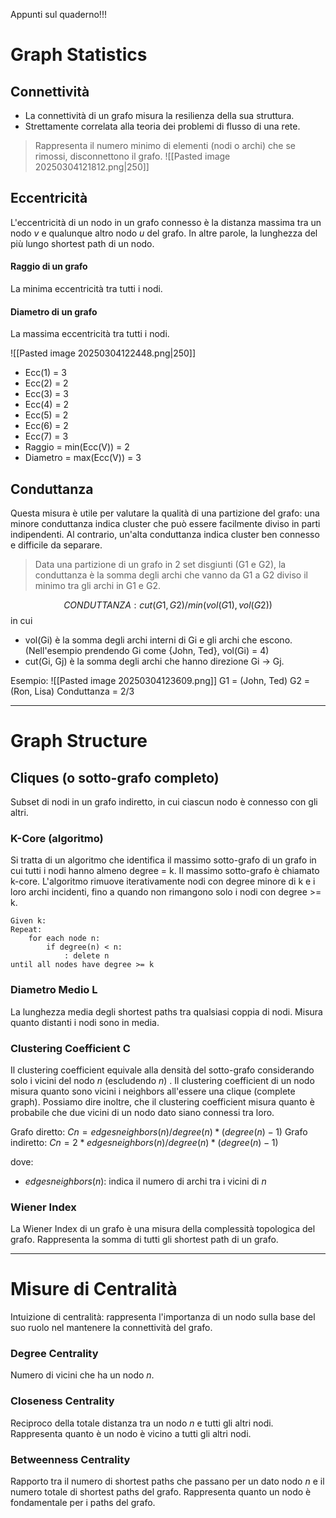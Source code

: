 Appunti sul quaderno!!!
# Graph Statistics
## Connettività
- La connettività di un grafo misura la resilienza della sua struttura.
- Strettamente correlata alla teoria dei problemi di flusso di una rete.
> Rappresenta il numero minimo di elementi (nodi o archi) che se rimossi, disconnettono il grafo.
![[Pasted image 20250304121812.png|250]]

## Eccentricità 
L'eccentricità di un nodo in un grafo connesso è la distanza massima tra un nodo $v$ e qualunque altro nodo $u$ del grafo. In altre parole, la lunghezza del più lungo shortest path di un nodo.
#### Raggio di un grafo 
La minima eccentricità tra tutti i nodi.
#### Diametro di un grafo
La massima eccentricità tra tutti i nodi.

![[Pasted image 20250304122448.png|250]]
- Ecc(1) = 3
- Ecc(2) = 2
- Ecc(3) = 3
- Ecc(4) = 2
- Ecc(5) = 2
- Ecc(6) = 2
- Ecc(7) = 3 
- Raggio = min(Ecc(V)) = 2
- Diametro = max(Ecc(V)) = 3
## Conduttanza
Questa misura è utile per valutare la qualità di una partizione del grafo: una minore conduttanza indica cluster che può essere facilmente diviso in parti indipendenti. Al contrario, un'alta conduttanza indica cluster ben connesso e difficile da separare.

> Data una partizione di un grafo in 2 set disgiunti (G1 e G2), la conduttanza è la somma degli archi che vanno da G1 a G2 diviso il minimo tra gli archi in G1 e G2.

$$
CONDUTTANZA: cut(G1, G2)/min(vol(G1), vol(G2))
$$
in cui 
- vol(Gi) è la somma degli archi interni di Gi e gli archi che escono. (Nell'esempio prendendo Gi come {John, Ted}, vol(Gi) = 4)
- cut(Gi, Gj) è la somma degli archi che hanno direzione Gi -> Gj.

Esempio:
![[Pasted image 20250304123609.png]]
G1 = (John, Ted) 
G2 = (Ron, Lisa)
Conduttanza = 2/3

---
# Graph Structure
## Cliques (o sotto-grafo completo)
Subset di nodi in un grafo indiretto, in cui ciascun nodo è connesso con gli altri.
### K-Core (algoritmo)
Si tratta di un algoritmo che identifica il massimo sotto-grafo di un grafo in cui tutti i nodi hanno almeno degree = k.
Il massimo sotto-grafo è chiamato k-core.
L'algoritmo rimuove iterativamente nodi con degree minore di k e i loro archi incidenti, fino a quando non rimangono solo i nodi con degree >= k.

```
Given k:
Repeat:
	for each node n:
		if degree(n) < n:
			: delete n
until all nodes have degree >= k
```
### Diametro Medio L
La lunghezza media degli shortest paths tra qualsiasi coppia di nodi.
Misura quanto distanti i nodi sono in media.

### Clustering Coefficient C
Il clustering coefficient equivale alla densità del sotto-grafo considerando solo i vicini del nodo $n$ (escludendo $n$) . 
Il clustering coefficient di un nodo misura quanto sono vicini i neighbors all'essere una clique (complete graph). Possiamo dire inoltre, che il clustering coefficient misura quanto è probabile che due vicini di un nodo dato siano connessi tra loro. 

Grafo diretto:
$Cn = edgesneighbors(n) / degree(n)*(degree(n)-1)$
Grafo indiretto:
$Cn = 2 * edgesneighbors(n) / degree(n)*(degree(n)-1)$

dove:
- $edgesneighbors(n)$: indica il numero di archi tra i vicini di $n$

### Wiener Index
La Wiener Index di un grafo è una misura della complessità topologica del grafo.
Rappresenta la somma di tutti gli shortest path di un grafo.

---
# Misure di Centralità
Intuizione di centralità: rappresenta l'importanza di un nodo sulla base del suo ruolo nel mantenere la connettività del grafo.

### Degree Centrality
Numero di vicini che ha un nodo $n$.

### Closeness Centrality
Reciproco della totale distanza tra un nodo $n$ e tutti gli altri nodi. Rappresenta quanto è un nodo è vicino a tutti gli altri nodi.

### Betweenness Centrality
Rapporto tra il numero di shortest paths che passano per un dato nodo $n$ e il numero totale di shortest paths del grafo. Rappresenta quanto un nodo è fondamentale per i paths del grafo.